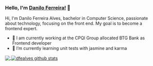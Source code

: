 ### Hello, I'm [Danilo Ferreira!](https://https://www.linkedin.com/in/dfealves/) 👋




Hi,
I'm Danilo Ferreira Alves, bachelor in Computer Science, passionate about technology, focusing on the front end. My goal is to become a frontend expert.

- 🔭 I am currently working at the CPQI Group allocated BTG Bank as Frontend developer
- 🌱 I’m currently learning unit tests with jasmine and karma




<a href="https://github.com/dfealves/github-readme-stats">
  <!-- Change the `github-readme-stats.anuraghazra1.vercel.app` to `github-readme-stats.vercel.app`  -->
  <img align="center" src="https://github-readme-stats.vercel.app/api/top-langs/?username=dfealves&layout=compact&theme=material-palenight" />
</a>
<a href="https://github.com/dfealves/github-readme-stats">
  <img align="center" src="https://github-readme-stats.vercel.app/api?username=dfealves&show_icons=true&include_all_commits=true&theme=material-palenight" alt="dfealves github stats" />
</a>
